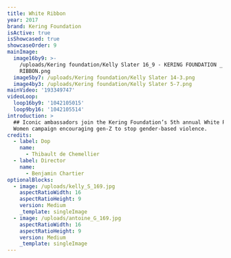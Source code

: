 ```yaml
---
title: White Ribbon
year: 2017
brand: Kering Foundation
isActive: true
isShowcased: true
showcaseOrder: 9
mainImage:
  image16by9: >-
    /uploads/Kering foundation/Kelly Slater 16_9 - KERING FOUNDATION _ WHITE
    RIBBON.png
  image5by7: /uploads/Kering foundation/Kelly Slater 14-3.png
  image4by3: /uploads/Kering foundation/Kelly Slater 5-7.png
mainVideo: '193349747'
videoLoop:
  loop16by9: '1042105015'
  loop9by16: '1042105514'
introduction: >
  ## Iconic ambassadors join the Kering Foundation’s 5th annual White Ribbon for
  Women campaign encouraging gen-Z to stop gender-based violence.
credits:
  - label: Dop
    name:
      - Thibault de Chemellier
  - label: Director
    name:
      - Benjamin Chartier
optionalBlocks:
  - image: /uploads/kelly_S_169.jpg
    aspectRatioWidth: 16
    aspectRatioHeight: 9
    version: Medium
    _template: singleImage
  - image: /uploads/antoine_G_169.jpg
    aspectRatioWidth: 16
    aspectRatioHeight: 9
    version: Medium
    _template: singleImage
---
```


